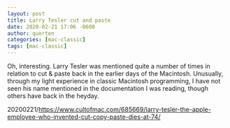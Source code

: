 ```yaml
---
layout: post
title: Larry Tesler cut and paste
date: 2020-02-21 17:06 -0600
author: quorten
categories: [mac-classic]
tags: [mac-classic]
---
```


Oh, interesting.  Larry Tesler was mentioned quite a number of times
in relation to cut & paste back in the earlier days of the Macintosh.
Unusually, through my light experience in classic Macintosh
programming, I have not seen his name mentioned in the documentation I
was reading, though others have back in the heyday.

20200221/https://www.cultofmac.com/685669/larry-tesler-the-apple-employee-who-invented-cut-copy-paste-dies-at-74/
